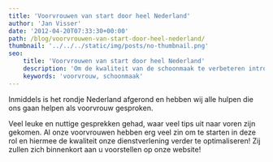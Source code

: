 ```yaml
---
title: 'Voorvrouwen van start door heel Nederland'
author: 'Jan Visser'
date: '2012-04-20T07:33:30+00:00'
path: /blog/voorvrouwen-van-start-door-heel-nederland/
thumbnail: '../../../static/img/posts/no-thumbnail.png'
seo:
    title: 'Voorvrouwen van start door heel Nederland'
    description: 'Om de kwaliteit van de schoonmaak te verbeteren introduceert Home Works de voorvrouw'
    keywords: 'voorvrouw, schoonmaak'
---
```

Inmiddels is het rondje Nederland afgerond en hebben wij alle hulpen die ons gaan helpen als voorvrouw gesproken.

Veel leuke en nuttige gesprekken gehad, waar veel tips uit naar voren zijn gekomen. Al onze voorvrouwen hebben erg veel zin om te starten in deze rol en hiermee de kwaliteit onze dienstverlening verder te optimaliseren! Zij zullen zich binnenkort aan u voorstellen op onze website!
